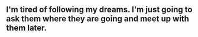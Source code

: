 ## I'm tired of following my dreams. I'm just going to ask them where they are going and meet up with them later.